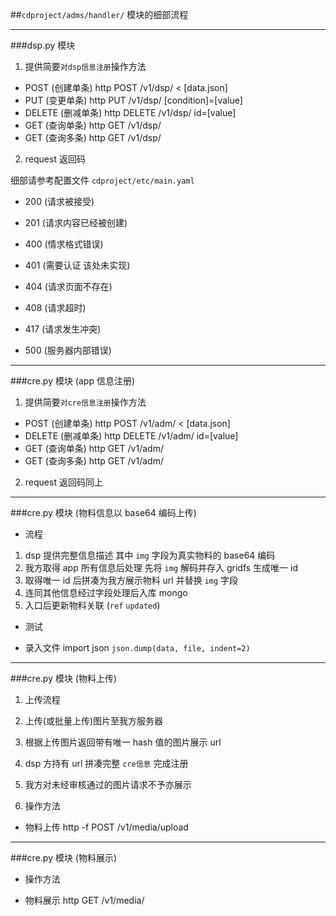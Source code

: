 ##`cdproject/adms/handler/` 模块的细部流程

---

###dsp.py 模块

1. 提供简要`对dsp信息注册`操作方法

 - POST     (创建单条)      http POST   /v1/dsp/ < [data.json]
 - PUT      (变更单条)      http PUT    /v1/dsp/ [condition]=[value]
 - DELETE   (删减单条)      http DELETE /v1/dsp/ id=[value]
 - GET      (查询单条)      http GET    /v1/dsp/
 - GET      (查询多条)      http GET    /v1/dsp/<id>

2. request 返回码

 细部请参考配置文件 `cdproject/etc/main.yaml`

 - 200      (请求被接受)
 - 201      (请求内容已经被创建)

 - 400      (情求格式错误)
 - 401      (需要认证 该处未实现)
 - 404      (请求页面不存在)
 - 408      (请求超时)
 - 417      (请求发生冲突)
 - 500      (服务器内部错误)

---

###cre.py 模块 (app 信息注册)

1. 提供简要`对cre信息注册`操作方法

 - POST     (创建单条)      http POST   /v1/adm/ < [data.json]
 - DELETE   (删减单条)      http DELETE /v1/adm/ id=[value]
 - GET      (查询单条)      http GET    /v1/adm/
 - GET      (查询多条)      http GET    /v1/adm/<id>

2. request 返回码同上

---

###cre.py 模块 (物料信息以 base64 编码上传)

- 流程

 1. dsp 提供完整信息描述  其中 `img` 字段为真实物料的 base64 编码
 2. 我方取得 app 所有信息后处理  先将 `img` 解码并存入 gridfs  生成唯一 id
 3. 取得唯一 id 后拼凑为我方展示物料 url 并替换 `img` 字段
 4. 连同其他信息经过字段处理后入库 mongo
 5. 入口后更新物料关联 (`ref` `updated`)

- 测试

 - 录入文件
 import json
 `json.dump(data, file, indent=2)`

---

###cre.py 模块 (物料上传)

1. 上传流程

 1. 上传(或批量上传)图片至我方服务器
 2. 根据上传图片返回带有唯一 hash 值的图片展示 url
 3. dsp 方持有 url 拼凑完整 `cre信息` 完成注册
 4. 我方对未经审核通过的图片请求不予亦展示

2. 操作方法

 - 物料上传                http -f POST /v1/media/upload

---

###cre.py 模块 (物料展示)

- 操作方法

 - 物料展示                http GET     /v1/media/<id>
